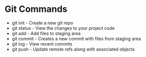 # Git Commands

* git init - Create a new git repo
* git status - View the changes to your project code
* git add - Add files to staging area
* git commit - Creates a new commit with files from staging area
* git log - View recent commits
* git push - Update remote refs along with associated objects
